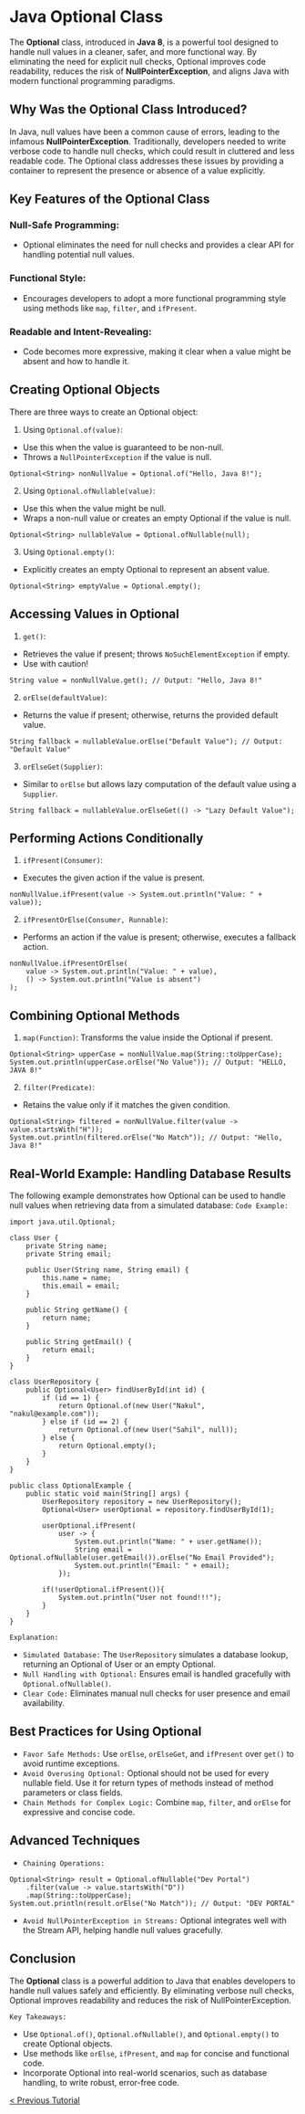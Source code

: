 # Java Optional Class
The **Optional** class, introduced in **Java 8**, is a powerful tool designed to handle null values in a cleaner, safer, and more functional way. By eliminating the need for explicit null checks, Optional improves code readability, reduces the risk of **NullPointerException**, and aligns Java with modern functional programming paradigms.

## Why Was the Optional Class Introduced?
In Java, null values have been a common cause of errors, leading to the infamous **NullPointerException**. Traditionally, developers needed to write verbose code to handle null checks, which could result in cluttered and less readable code.
The Optional class addresses these issues by providing a container to represent the presence or absence of a value explicitly.

## Key Features of the Optional Class
### Null-Safe Programming:
* Optional eliminates the need for null checks and provides a clear API for handling potential null values.

### Functional Style:
* Encourages developers to adopt a more functional programming style using methods like `map`, `filter`, and `ifPresent`.

### Readable and Intent-Revealing:
* Code becomes more expressive, making it clear when a value might be absent and how to handle it.

## Creating Optional Objects
There are three ways to create an Optional object:
1. Using `Optional.of(value)`:
* Use this when the value is guaranteed to be non-null.
* Throws a `NullPointerException` if the value is null.
```
Optional<String> nonNullValue = Optional.of("Hello, Java 8!");
```

2. Using `Optional.ofNullable(value)`:
* Use this when the value might be null.
* Wraps a non-null value or creates an empty Optional if the value is null.
```
Optional<String> nullableValue = Optional.ofNullable(null);
```

3. Using `Optional.empty()`:
* Explicitly creates an empty Optional to represent an absent value.
```
Optional<String> emptyValue = Optional.empty();
```

## Accessing Values in Optional
1. `get()`:
* Retrieves the value if present; throws `NoSuchElementException` if empty.
* Use with caution!
```
String value = nonNullValue.get(); // Output: "Hello, Java 8!"
```

2. `orElse(defaultValue)`:
* Returns the value if present; otherwise, returns the provided default value.
```
String fallback = nullableValue.orElse("Default Value"); // Output: "Default Value"
```

3. `orElseGet(Supplier)`:
* Similar to `orElse` but allows lazy computation of the default value using a `Supplier`.
```
String fallback = nullableValue.orElseGet(() -> "Lazy Default Value");
```

## Performing Actions Conditionally
1. `ifPresent(Consumer)`:
* Executes the given action if the value is present.
```
nonNullValue.ifPresent(value -> System.out.println("Value: " + value));
```

2. `ifPresentOrElse(Consumer, Runnable)`:
* Performs an action if the value is present; otherwise, executes a fallback action.
```
nonNullValue.ifPresentOrElse(
    value -> System.out.println("Value: " + value),
    () -> System.out.println("Value is absent")
);
```

## Combining Optional Methods
1. `map(Function)`:
Transforms the value inside the Optional if present.
```
Optional<String> upperCase = nonNullValue.map(String::toUpperCase);
System.out.println(upperCase.orElse("No Value")); // Output: "HELLO, JAVA 8!"
```

2. `filter(Predicate)`:
* Retains the value only if it matches the given condition.
```
Optional<String> filtered = nonNullValue.filter(value -> value.startsWith("H"));
System.out.println(filtered.orElse("No Match")); // Output: "Hello, Java 8!"
```

## Real-World Example: Handling Database Results
The following example demonstrates how Optional can be used to handle null values when retrieving data from a simulated database:
`Code Example:`
```
import java.util.Optional;

class User {
    private String name;
    private String email;

    public User(String name, String email) {
        this.name = name;
        this.email = email;
    }

    public String getName() {
        return name;
    }

    public String getEmail() {
        return email;
    }
}

class UserRepository {
    public Optional<User> findUserById(int id) {
        if (id == 1) {
            return Optional.of(new User("Nakul", "nakul@example.com"));
        } else if (id == 2) {
            return Optional.of(new User("Sahil", null));
        } else {
            return Optional.empty();
        }
    }
}

public class OptionalExample {
    public static void main(String[] args) {
        UserRepository repository = new UserRepository();
        Optional<User> userOptional = repository.findUserById(1);

        userOptional.ifPresent(
            user -> {
                System.out.println("Name: " + user.getName());
                String email = Optional.ofNullable(user.getEmail()).orElse("No Email Provided");
                System.out.println("Email: " + email);
            });

        if(!userOptional.ifPresent()){
            System.out.println("User not found!!!");
        }
    }
}
```

`Explanation:`
* `Simulated Database:` The `UserRepository` simulates a database lookup, returning an Optional of User or an empty Optional.
* `Null Handling with Optional:` Ensures email is handled gracefully with `Optional.ofNullable()`.
* `Clear Code:` Eliminates manual null checks for user presence and email availability.

## Best Practices for Using Optional
* `Favor Safe Methods:` Use `orElse`, `orElseGet`, and `ifPresent` over `get()` to avoid runtime exceptions.
* `Avoid Overusing Optional:` Optional should not be used for every nullable field. Use it for return types of methods instead of method parameters or class fields.
* `Chain Methods for Complex Logic:` Combine `map`, `filter`, and `orElse` for expressive and concise code.

## Advanced Techniques
* `Chaining Operations:`
```
Optional<String> result = Optional.ofNullable("Dev Portal")
    .filter(value -> value.startsWith("D"))
    .map(String::toUpperCase);
System.out.println(result.orElse("No Match")); // Output: "DEV PORTAL"
```

* `Avoid NullPointerException in Streams:` Optional integrates well with the Stream API, helping handle null values gracefully.

## Conclusion
The **Optional** class is a powerful addition to Java that enables developers to handle null values safely and efficiently. By eliminating verbose null checks, Optional improves readability and reduces the risk of NullPointerException.

`Key Takeaways:`
* Use `Optional.of()`, `Optional.ofNullable()`, and `Optional.empty()` to create Optional objects.
* Use methods like `orElse`, `ifPresent`, and `map` for concise and functional code.
* Incorporate Optional into real-world scenarios, such as database handling, to write robust, error-free code.

[< Previous Tutorial](https://github.com/nakulmitra/java-tutorial/blob/master/java-8-enhancements/terminal-operations.md)